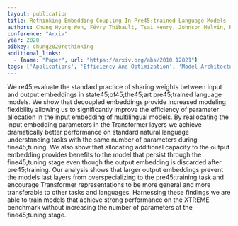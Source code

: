 ```yaml
---
layout: publication
title: Rethinking Embedding Coupling In Pre45;trained Language Models
authors: Chung Hyung Won, Févry Thibault, Tsai Henry, Johnson Melvin, Ruder Sebastian
conference: "Arxiv"
year: 2020
bibkey: chung2020rethinking
additional_links:
  - {name: "Paper", url: "https://arxiv.org/abs/2010.12821"}
tags: ['Applications', 'Efficiency And Optimization', 'Model Architecture', 'Pretraining Methods', 'RAG', 'Training Techniques', 'Transformer']
---
```

We re45;evaluate the standard practice of sharing weights between input and output embeddings in state45;of45;the45;art pre45;trained language models. We show that decoupled embeddings provide increased modeling flexibility allowing us to significantly improve the efficiency of parameter allocation in the input embedding of multilingual models. By reallocating the input embedding parameters in the Transformer layers we achieve dramatically better performance on standard natural language understanding tasks with the same number of parameters during fine45;tuning. We also show that allocating additional capacity to the output embedding provides benefits to the model that persist through the fine45;tuning stage even though the output embedding is discarded after pre45;training. Our analysis shows that larger output embeddings prevent the models last layers from overspecializing to the pre45;training task and encourage Transformer representations to be more general and more transferable to other tasks and languages. Harnessing these findings we are able to train models that achieve strong performance on the XTREME benchmark without increasing the number of parameters at the fine45;tuning stage.
